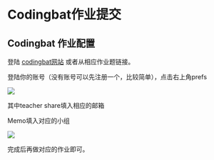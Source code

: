# Codingbat作业提交

## Codingbat 作业配置

登陆 [codingbat网站](https://codingbat.com) 或者从相应作业题链接。

登陆你的账号（没有账号可以先注册一个，比较简单），点击右上角prefs

![](https://ossp.pengjunjie.com/mweb/16374631877230.jpg)

其中teacher share填入相应的邮箱

Memo填入对应的小组

![](https://ossp.pengjunjie.com/mweb/16374632201573.jpg)

完成后再做对应的作业即可。
